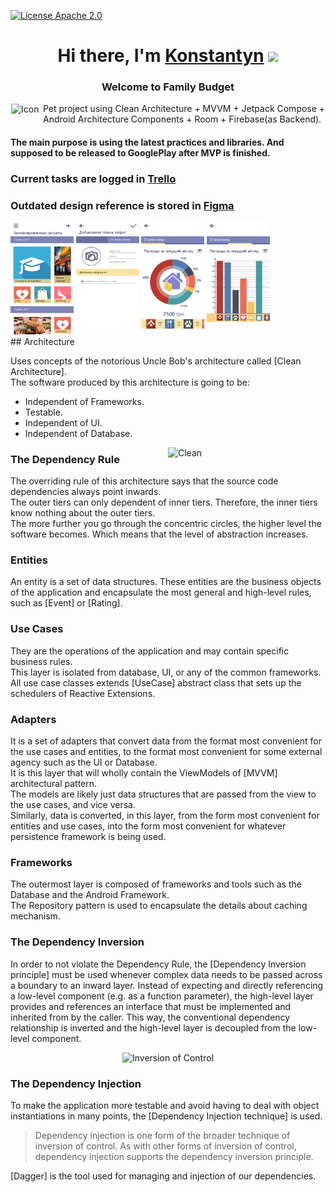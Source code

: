 [![License Apache 2.0](https://img.shields.io/badge/License-Apache%202.0-blue.svg?style=true)](http://www.apache.org/licenses/LICENSE-2.0)
<h1 align="center">Hi there, I'm <a href="www.linkedin.com/in/konstantyn-zakharchenko" target="_blank">Konstantyn</a> 
<img src="https://github.com/blackcater/blackcater/raw/main/images/Hi.gif" height="32"/></h1>
<h3 align="center">Welcome to Family Budget</h3>

<img alt="Icon" src="app/src/main/res/drawable/icon.png" align="left" hspace="1" vspace="1" height="50" width="50">

Pet project using Clean Architecture + MVVM + Jetpack Compose + Android Architecture Components + Room + Firebase(as Backend).</br>

#### The main purpose is using the latest practices and libraries. And supposed to be released to GooglePlay after MVP is finished.

### Current tasks are logged in <a href="https://trello.com/b/FmJ6gOiQ/familly-budget">Trello</a>
### Outdated design reference is stored in <a href="https://www.figma.com/file/4Cw2uln0NidMxZ05QjmumA/FamillySpandings?type=design&node-id=0-1&mode=design&t=XiyCtvm1NepIhYcm-0">Figma</a>
<div>
  <img src="screenshots/spendings.jpg" width="20%"/>
  <img src="screenshots/add.jpg" width="20%"/>
  <img src="screenshots/statistics.jpg" width="20%"/>
  <img src="screenshots/statistics2.jpg" width="20%"/>
</div>
## Architecture

Uses concepts of the notorious Uncle Bob's architecture called [Clean Architecture].</br>
The software produced by this architecture is going to be:

* Independent of Frameworks.
* Testable.
* Independent of UI.
* Independent of Database.

<img alt='Clean' src="https://raw.githubusercontent.com/andremion/Theatre/master/art/clean.png" align="right" width="50%"/>

### The Dependency Rule

The overriding rule of this architecture says that the source code dependencies always point inwards.</br>
The outer tiers can only dependent of inner tiers. Therefore, the inner tiers know nothing about the outer tiers.</br>
The more further you go through the concentric circles, the higher level the software becomes. Which means that the level of abstraction increases.

### Entities

An entity is a set of data structures. These entities are the business objects of the application and encapsulate the most general and high-level rules, such as [Event] or [Rating].

### Use Cases

They are the operations of the application and may contain specific business rules.</br>
This layer is isolated from database, UI, or any of the common frameworks.</br>
All use case classes extends [UseCase] abstract class that sets up the schedulers of Reactive Extensions.</br>

### Adapters

It is a set of adapters that convert data from the format most convenient for the use cases and entities, to the format most convenient for some external agency such as the UI or Database.</br>
It is this layer that will wholly contain the ViewModels of [MVVM] architectural pattern.</br>
The models are likely just data structures that are passed from the view to the use cases, and vice versa.</br>
Similarly, data is converted, in this layer, from the form most convenient for entities and use cases, into the form most convenient for whatever persistence framework is being used.

### Frameworks

The outermost layer is composed of frameworks and tools such as the Database and the Android Framework.</br>
The Repository pattern is used to encapsulate the details about caching mechanism.

### The Dependency Inversion

In order to not violate the Dependency Rule, the [Dependency Inversion principle] must be used whenever complex data needs to be passed across a boundary to an inward layer. Instead of expecting and directly referencing a low-level component (e.g. as a function parameter), the high-level layer provides and references an interface that must be implemented and inherited from by the caller. This way, the conventional dependency relationship is inverted and the high-level layer is decoupled from the low-level component.

<p align="center">
  <img alt='Inversion of Control' src="https://raw.githubusercontent.com/andremion/Theatre/master/art/inversion_of_control.png"></br>
</p>

### The Dependency Injection

To make the application more testable and avoid having to deal with object instantiations in many points, the [Dependency Injection technique] is used. 

> Dependency injection is one form of the broader technique of inversion of control. As with other forms of inversion of control, dependency injection supports the dependency inversion principle.
 
[Dagger] is the tool used for managing and injection of our dependencies. 

